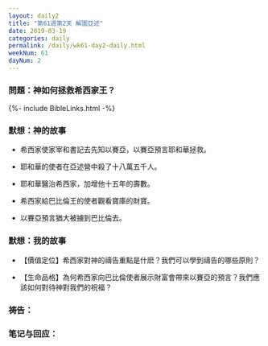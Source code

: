 ```yaml
---
layout: daily2
title: "第61週第2天 解圍亞述"
date: 2019-03-19
categories: daily
permalink: /daily/wk61-day2-daily.html
weekNum: 61
dayNum: 2
---
```


### 問題：神如何拯救希西家王？ 

{%- include BibleLinks.html -%}

### 默想：神的故事 
+ 希西家使家宰和書記去先知以賽亞，以賽亞預言耶和華拯救。 

+ 耶和華的使者在亞述營中殺了十八萬五千人。 

+ 耶和華醫治希西家，加增他十五年的壽數。 

+ 希西家給巴比倫王的使者觀看寶庫的財寶。 

+ 以賽亞預言猶大被擄到巴比倫去。 

### 默想：我的故事
+ 【價值定位】希西家對神的禱告重點是什麽？我們可以學到禱告的哪些原則？

+ 【生命品格】為何希西家向巴比倫使者展示財富會帶來以賽亞的預言？我們應該如何對待神對我們的祝福？ 

### 祷告：

### 笔记与回应：
